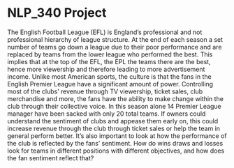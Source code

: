 # NLP_340 Project

The English Football League (EFL) is England’s professional and not professional hierarchy of league structure. At the end of each season a set number of teams go down a league due to their poor performance and are replaced by teams from the lower league who performed the best. This implies that at the top of the EFL, the EPL the teams there are the best, hence more viewership and therefore leading to more advertisement income. 
Unlike most American sports, the culture is that the fans in the English Premier League have a significant amount of power. Controlling most of the clubs’ revenue through TV viewership, ticket sales, club merchandise and more, the fans have the ability to make change within the club through their collective voice. In this season alone 14 Premier League manager have been sacked with only 20 total teams. If owners could understand the sentiment of clubs and appease them early on, this could increase revenue through the club through ticket sales or help the team in general perform better. It’s also important to look at how the performance of the club is reflected by the fans’ sentiment. How do wins draws and losses look for teams in different positions with different objectives, and how does the fan sentiment reflect that?

